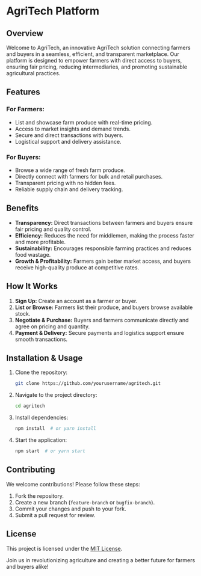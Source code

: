 # AgriTech Platform

## Overview
Welcome to AgriTech, an innovative AgriTech solution connecting farmers and buyers in a seamless, efficient, and transparent marketplace. Our platform is designed to empower farmers with direct access to buyers, ensuring fair pricing, reducing intermediaries, and promoting sustainable agricultural practices.

## Features
### For Farmers:
- List and showcase farm produce with real-time pricing.
- Access to market insights and demand trends.
- Secure and direct transactions with buyers.
- Logistical support and delivery assistance.
  
### For Buyers:
- Browse a wide range of fresh farm produce.
- Directly connect with farmers for bulk and retail purchases.
- Transparent pricing with no hidden fees.
- Reliable supply chain and delivery tracking.

## Benefits
- **Transparency:** Direct transactions between farmers and buyers ensure fair pricing and quality control.
- **Efficiency:** Reduces the need for middlemen, making the process faster and more profitable.
- **Sustainability:** Encourages responsible farming practices and reduces food wastage.
- **Growth & Profitability:** Farmers gain better market access, and buyers receive high-quality produce at competitive rates.

## How It Works
1. **Sign Up:** Create an account as a farmer or buyer.
2. **List or Browse:** Farmers list their produce, and buyers browse available stock.
3. **Negotiate & Purchase:** Buyers and farmers communicate directly and agree on pricing and quantity.
4. **Payment & Delivery:** Secure payments and logistics support ensure smooth transactions.

## Installation & Usage
1. Clone the repository:
   ```sh
   git clone https://github.com/yourusername/agritech.git
   ```
2. Navigate to the project directory:
   ```sh
   cd agritech
   ```
3. Install dependencies:
   ```sh
   npm install  # or yarn install
   ```
4. Start the application:
   ```sh
   npm start  # or yarn start
   ```

## Contributing
We welcome contributions! Please follow these steps:
1. Fork the repository.
2. Create a new branch (`feature-branch` or `bugfix-branch`).
3. Commit your changes and push to your fork.
4. Submit a pull request for review.

## License
This project is licensed under the [MIT License](LICENSE).

Join us in revolutionizing agriculture and creating a better future for farmers and buyers alike!


